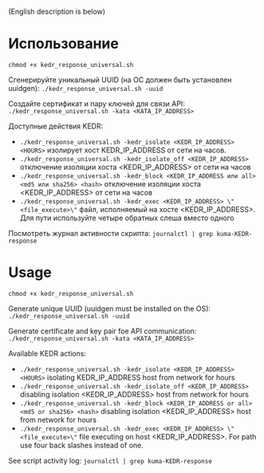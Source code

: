 (English description is below)

# Использование
`chmod +x kedr_response_universal.sh`

Сгенерируйте уникальный UUID (на ОС должен быть установлен uuidgen):
`./kedr_response_universal.sh -uuid`

Создайте сертификат и пару ключей для связи API:
`./kedr_response_universal.sh -kata <KATA_IP_ADDRESS>`

Доступные действия KEDR:
- `./kedr_response_universal.sh -kedr_isolate <KEDR_IP_ADDRESS> <HOURS>` изолирует хост KEDR_IP_ADDRESS от сети на <HOURS> часов.
- `./kedr_response_universal.sh -kedr_isolate_off <KEDR_IP_ADDRESS>` отключение изоляции хоста <KEDR_IP_ADDRESS> от сети на <HOURS> часов
- `./kedr_response_universal.sh -kedr_block <KEDR_IP_ADDRESS или all> <md5 или sha256> <hash>` отключение изоляции хоста <KEDR_IP_ADDRESS> от сети на <HOURS> часов
- `./kedr_response_universal.sh -kedr_exec <KEDR_IP_ADDRESS> \"<file_execute>\"` файл, исполняемый на хосте <KEDR_IP_ADDRESS>. Для пути используйте четыре обратных слеша вместо одного

Посмотреть журнал активности скрипта:
`journalctl | grep kuma-KEDR-response`


# Usage

`chmod +x kedr_response_universal.sh`

Generate unique UUID (uuidgen must be installed on the OS):
`./kedr_response_universal.sh -uuid`

Generate certificate and key pair foe API communication:
`./kedr_response_universal.sh -kata <KATA_IP_ADDRESS>`

Available KEDR actions:
- `./kedr_response_universal.sh -kedr_isolate <KEDR_IP_ADDRESS> <HOURS>` isolating KEDR_IP_ADDRESS host from network for <HOURS> hours
- `./kedr_response_universal.sh -kedr_isolate_off <KEDR_IP_ADDRESS>` disabling isolation <KEDR_IP_ADDRESS> host from network for <HOURS> hours
- `./kedr_response_universal.sh -kedr_block <KEDR_IP_ADDRESS or all> <md5 or sha256> <hash>` disabling isolation <KEDR_IP_ADDRESS> host from network for <HOURS> hours
- `./kedr_response_universal.sh -kedr_exec <KEDR_IP_ADDRESS> \"<file_execute>\"` file executing on host <KEDR_IP_ADDRESS>. For path use four back slashes instead of one.

See script activity log:
`journalctl | grep kuma-KEDR-response`
